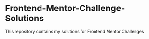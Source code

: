 # Frontend-Mentor-Challenge-Solutions
This repository contains my solutions for Frontend Mentor Challenges
